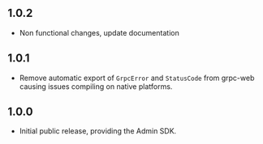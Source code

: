 ## 1.0.2

- Non functional changes, update documentation

## 1.0.1

- Remove automatic export of `GrpcError` and `StatusCode` from grpc-web causing issues compiling on native platforms.

## 1.0.0

- Initial public release, providing the Admin SDK.